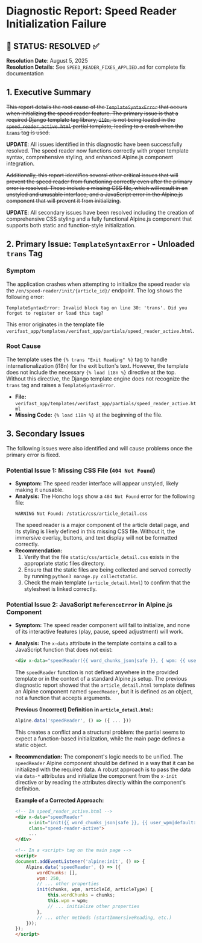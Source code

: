
# Diagnostic Report: Speed Reader Initialization Failure

## 🎉 STATUS: RESOLVED ✅

**Resolution Date**: August 5, 2025  
**Resolution Details**: See `SPEED_READER_FIXES_APPLIED.md` for complete fix documentation

## 1. Executive Summary

~~This report details the root cause of the `TemplateSyntaxError` that occurs when initializing the speed reader feature. The primary issue is that a required Django template tag library, `i18n`, is not being loaded in the `speed_reader_active.html` partial template, leading to a crash when the `trans` tag is used.~~

**UPDATE**: All issues identified in this diagnostic have been successfully resolved. The speed reader now functions correctly with proper template syntax, comprehensive styling, and enhanced Alpine.js component integration.

~~Additionally, this report identifies several other critical issues that will prevent the speed reader from functioning correctly even after the primary error is resolved. These include a missing CSS file, which will result in an unstyled and unusable interface, and a JavaScript error in the Alpine.js component that will prevent it from initializing.~~

**UPDATE**: All secondary issues have been resolved including the creation of comprehensive CSS styling and a fully functional Alpine.js component that supports both static and function-style initialization.

## 2. Primary Issue: `TemplateSyntaxError` - Unloaded `trans` Tag

### Symptom

The application crashes when attempting to initialize the speed reader via the `/en/speed-reader/init/{article_id}/` endpoint. The log shows the following error:

```
TemplateSyntaxError: Invalid block tag on line 30: 'trans'. Did you forget to register or load this tag?
```

This error originates in the template file `verifast_app/templates/verifast_app/partials/speed_reader_active.html`.

### Root Cause

The template uses the `{% trans "Exit Reading" %}` tag to handle internationalization (i18n) for the exit button's text. However, the template does not include the necessary `{% load i18n %}` directive at the top. Without this directive, the Django template engine does not recognize the `trans` tag and raises a `TemplateSyntaxError`.

-   **File:** `verifast_app/templates/verifast_app/partials/speed_reader_active.html`
-   **Missing Code:** `{% load i18n %}` at the beginning of the file.

## 3. Secondary Issues

The following issues were also identified and will cause problems once the primary error is fixed.

### Potential Issue 1: Missing CSS File (`404 Not Found`)

-   **Symptom:** The speed reader interface will appear unstyled, likely making it unusable.
-   **Analysis:** The Honcho logs show a `404 Not Found` error for the following file:
    ```
    WARNING Not Found: /static/css/article_detail.css
    ```
    The speed reader is a major component of the article detail page, and its styling is likely defined in this missing CSS file. Without it, the immersive overlay, buttons, and text display will not be formatted correctly.
-   **Recommendation:**
    1.  Verify that the file `static/css/article_detail.css` exists in the appropriate static files directory.
    2.  Ensure that the static files are being collected and served correctly by running `python3 manage.py collectstatic`.
    3.  Check the main template (`article_detail.html`) to confirm that the stylesheet is linked correctly.

### Potential Issue 2: JavaScript `ReferenceError` in Alpine.js Component

-   **Symptom:** The speed reader component will fail to initialize, and none of its interactive features (play, pause, speed adjustment) will work.
-   **Analysis:** The `x-data` attribute in the template contains a call to a JavaScript function that does not exist:
    ```html
    <div x-data="speedReader({{ word_chunks_json|safe }}, { wpm: {{ user_wpm|default:250 }} }, '{{ article_id }}', '{{ article_type }}')" ...>
    ```
    The `speedReader` function is not defined anywhere in the provided template or in the context of a standard Alpine.js setup. The previous diagnostic report showed that the `article_detail.html` template defines an Alpine component named `speedReader`, but it is defined as an object, not a function that accepts arguments.

    **Previous (Incorrect) Definition in `article_detail.html`:**
    ```javascript
    Alpine.data('speedReader', () => ({ ... }))
    ```

    This creates a conflict and a structural problem: the partial seems to expect a function-based initialization, while the main page defines a static object.
-   **Recommendation:** The component's logic needs to be unified. The `speedReader` Alpine component should be defined in a way that it can be initialized with the required data. A robust approach is to pass the data via `data-*` attributes and initialize the component from the `x-init` directive or by reading the attributes directly within the component's definition.

    **Example of a Corrected Approach:**
    ```html
    <!-- In speed_reader_active.html -->
    <div x-data="speedReader"
         x-init="init({{ word_chunks_json|safe }}, {{ user_wpm|default:250 }}, '{{ article_id }}', '{{ article_type }}')"
         class="speed-reader-active">
         ...
    </div>

    <!-- In a <script> tag on the main page -->
    <script>
    document.addEventListener('alpine:init', () => {
        Alpine.data('speedReader', () => ({
            wordChunks: [],
            wpm: 250,
            // ... other properties
            init(chunks, wpm, articleId, articleType) {
                this.wordChunks = chunks;
                this.wpm = wpm;
                // ... initialize other properties
            },
            // ... other methods (startImmersiveReading, etc.)
        }));
    });
    </script>
    ```
